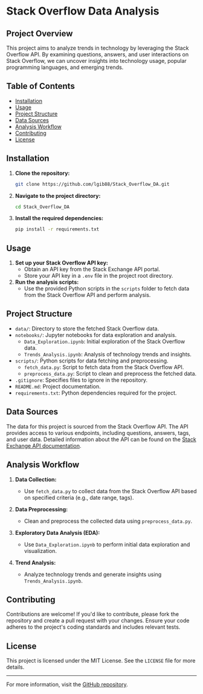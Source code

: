 # Stack Overflow Data Analysis

## Project Overview
This project aims to analyze trends in technology by leveraging the Stack Overflow API. By examining questions, answers, and user interactions on Stack Overflow, we can uncover insights into technology usage, popular programming languages, and emerging trends.

## Table of Contents
- [Installation](#installation)
- [Usage](#usage)
- [Project Structure](#project-structure)
- [Data Sources](#data-sources)
- [Analysis Workflow](#analysis-workflow)
- [Contributing](#contributing)
- [License](#license)

## Installation
1. **Clone the repository:**
    ```bash
    git clone https://github.com/lgib88/Stack_Overflow_DA.git
    ```
2. **Navigate to the project directory:**
    ```bash
    cd Stack_Overflow_DA
    ```
3. **Install the required dependencies:**
    ```bash
    pip install -r requirements.txt
    ```

## Usage
1. **Set up your Stack Overflow API key:**
   - Obtain an API key from the Stack Exchange API portal.
   - Store your API key in a `.env` file in the project root directory.
2. **Run the analysis scripts:**
   - Use the provided Python scripts in the `scripts` folder to fetch data from the Stack Overflow API and perform analysis.

## Project Structure
- `data/`: Directory to store the fetched Stack Overflow data.
- `notebooks/`: Jupyter notebooks for data exploration and analysis.
  - `Data_Exploration.ipynb`: Initial exploration of the Stack Overflow data.
  - `Trends_Analysis.ipynb`: Analysis of technology trends and insights.
- `scripts/`: Python scripts for data fetching and preprocessing.
  - `fetch_data.py`: Script to fetch data from the Stack Overflow API.
  - `preprocess_data.py`: Script to clean and preprocess the fetched data.
- `.gitignore`: Specifies files to ignore in the repository.
- `README.md`: Project documentation.
- `requirements.txt`: Python dependencies required for the project.

## Data Sources
The data for this project is sourced from the Stack Overflow API. The API provides access to various endpoints, including questions, answers, tags, and user data. Detailed information about the API can be found on the [Stack Exchange API documentation](https://api.stackexchange.com/docs).

## Analysis Workflow
1. **Data Collection:**
   - Use `fetch_data.py` to collect data from the Stack Overflow API based on specified criteria (e.g., date range, tags).

2. **Data Preprocessing:**
   - Clean and preprocess the collected data using `preprocess_data.py`.

3. **Exploratory Data Analysis (EDA):**
   - Use `Data_Exploration.ipynb` to perform initial data exploration and visualization.

4. **Trend Analysis:**
   - Analyze technology trends and generate insights using `Trends_Analysis.ipynb`.

## Contributing
Contributions are welcome! If you'd like to contribute, please fork the repository and create a pull request with your changes. Ensure your code adheres to the project's coding standards and includes relevant tests.

## License
This project is licensed under the MIT License. See the `LICENSE` file for more details.

---

For more information, visit the [GitHub repository](https://github.com/lgib88/Stack_Overflow_DA).
